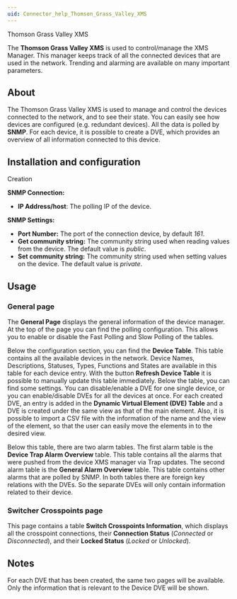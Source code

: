 ```yaml
---
uid: Connector_help_Thomson_Grass_Valley_XMS
---
```


Thomson Grass Valley XMS

The **Thomson Grass Valley XMS** is used to control/manage the XMS Manager. This manager keeps track of all the connected devices that are used in the network. Trending and alarming are available on many important parameters.

## About

The Thomson Grass Valley XMS is used to manage and control the devices connected to the network, and to see their state. You can easily see how devices are configured (e.g. redundant devices). All the data is polled by **SNMP**. For each device, it is possible to create a DVE, which provides an overview of all information connected to this device.

## Installation and configuration

Creation

**SNMP Connection:**

- **IP Address/host**: The polling IP of the device.

**SNMP Settings:**

- **Port Number:** The port of the connection device, by default *161*.
- **Get community string:** The community string used when reading values from the device. The default value is *public*.
- **Set community string:** The community string used when setting values on the device. The default value is *private*.

## Usage

### General page

The **General Page** displays the general information of the device manager. At the top of the page you can find the polling configuration. This allows you to enable or disable the Fast Polling and Slow Polling of the tables.

Below the configuration section, you can find the **Device Table**. This table contains all the available devices in the network. Device Names, Descriptions, Statuses, Types, Functions and States are available in this table for each device entry. With the button **Refresh Device Table** it is possible to manually update this table immediately. Below the table, you can find some settings. You can disable/enable a DVE for one single device, or you can enable/disable DVEs for all the devices at once.
For each created DVE, an entry is added in the **Dynamic Virtual Element (DVE) Table** and a DVE is created under the same view as that of the main element. Also, it is possible to import a CSV file with the information of the name and the view of the element, so that the user can easily move the elements in to the desired view.

Below this table, there are two alarm tables. The first alarm table is the **Device Trap Alarm Overview** table. This table contains all the alarms that were pushed from the device XMS manager via Trap updates. The second alarm table is the **General Alarm Overview** table. This table contains other alarms that are polled by SNMP. In both tables there are foreign key relations with the DVEs. So the separate DVEs will only contain information related to their device.

### Switcher Crosspoints page

This page contains a table **Switch Crosspoints Information**, which displays all the crosspoint connections, their **Connection Status** (*Connected* or *Disconnected*), and their **Locked Status** (*Locked* or *Unlocked*).

## Notes

For each DVE that has been created, the same two pages will be available. Only the information that is relevant to the Device DVE will be shown.
